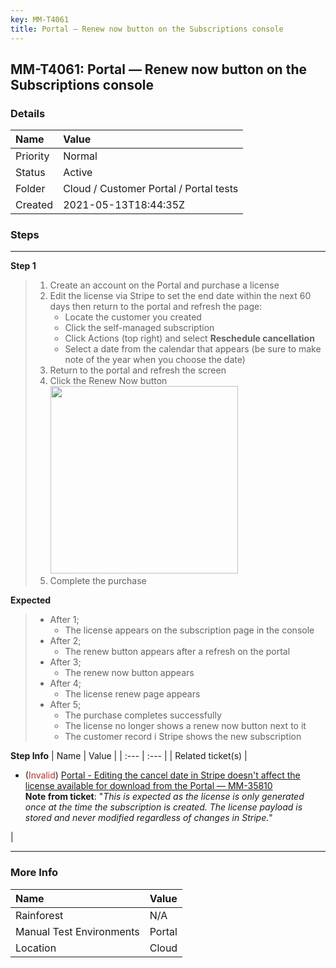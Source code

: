 ```yaml
---
key: MM-T4061
title: Portal — Renew now button on the Subscriptions console
---
```


## MM-T4061: Portal — Renew now button on the Subscriptions console

### Details

| Name     | Value                                  |
| :------- | :------------------------------------- |
| Priority | Normal                                 |
| Status   | Active                                 |
| Folder   | Cloud / Customer Portal / Portal tests |
| Created  | 2021-05-13T18:44:35Z                   |

### Steps

<hr/>

**Step 1**

> <article><ol><li>Create an account on the Portal and purchase a license</li><li>Edit the license via Stripe to set the end date within the next 60 days then return to the portal and refresh the page:<ul><li>Locate the customer you created</li><li>Click the self-managed subscription</li><li>Click Actions (top right) and select <strong>Reschedule cancellation</strong></li><li>Select a date from the calendar that appears (be sure to make note of the year when you choose the date)</li></ul></li><li>Return to the portal and refresh the screen</li><li>Click the Renew Now button<br /><img src="https://smartbear-tm4j-prod-us-west-2-attachment-rich-text.s3.us-west-2.amazonaws.com/embedded-f3277290f945470c4add5d21ef3dc7ca7b74388fc7152bfb6b99ae58c66a95a8-1620929730574-Screen+Shot+2021-05-13+at+2.13.34+PM.png" style="width:300px" class="fr-fil fr-dib" /><br /></li><li>Complete the purchase</li></ol></article>

**Expected**

> <article><ul><li>After 1;<ul><li>The license appears on the subscription page in the console</li></ul></li><li>After 2;<ul><li>The renew button appears after a refresh on the portal</li></ul></li><li>After 3;<ul><li>The renew now button appears</li></ul></li><li>After 4;<ul><li>The license renew page appears</li></ul></li><li>After 5;<ul><li>The purchase completes successfully</li><li>The license no longer shows a renew now button next to it</li><li>The customer record i Stripe shows the new subscription</li></ul></li></ul></article>

**Step Info**
| Name | Value |
| :--- | :--- |
| Related ticket(s) | <ul><li>(<span style="color:rgb(184, 49, 47)">Invalid</span>) <a href="https://mattermost.atlassian.net/browse/MM-35810">Portal - Editing the cancel date in Stripe doesn't affect the license available for download from the Portal — MM-35810</a><br /><strong>Note from ticket</strong>: "<em>This is expected as the license is only generated once at the time the subscription is created. The license payload is stored and never modified regardless of changes in Stripe.</em>"</li></ul> |

<hr/>

### More Info

| Name                     | Value  |
| :----------------------- | :----- |
| Rainforest               | N/A    |
| Manual Test Environments | Portal |
| Location                 | Cloud  |
